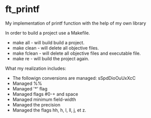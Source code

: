 # ft_printf

My implementation of printf function with the help of my own library

In order to build a project use a Makefile.

* make all - will build build a project.
* make clean - will delete all objective files.
* make fclean - will delete all objective files and executable file.
* make re - will build the project again.

What my realization includes:

* The followign conversions are managed: sSpdDioOuUxXcC
* Managed %%
* Managed '*' flag
* Managed flags #0-+ and space
* Managed minimum field-width
* Managed the precision
* Managed the flags hh, h, l, ll, j, et z.
